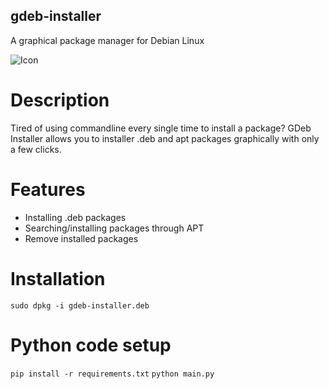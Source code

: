 ## gdeb-installer
A graphical package manager for Debian Linux

![Icon](icon.xpm)

# Description
Tired of using commandline every single time to install a package? GDeb Installer allows you to installer .deb and apt packages graphically with only a few clicks.

# Features
 - Installing .deb packages
 - Searching/installing packages through APT
 - Remove installed packages

# Installation 
`sudo dpkg -i gdeb-installer.deb`

# Python code setup
`pip install -r requirements.txt`
`python main.py`

# 
